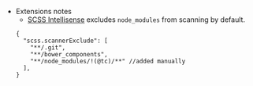 * Extensions notes
  * [SCSS Intellisense](https://marketplace.visualstudio.com/items?itemName=mrmlnc.vscode-scss) excludes `node_modules` from scanning by default.
  ```jsonc
  {
    "scss.scannerExclude": [
      "**/.git",
      "**/bower_components",
      "**/node_modules/!(@tc)/**" //added manually
    ],
  }
  ```